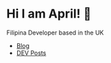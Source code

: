 # Hi I am April! 👋 
Filipina Developer based in the UK

- [Blog](https://aralovelace.dev)
- [DEV Posts](https://dev.to/aralovelace)


